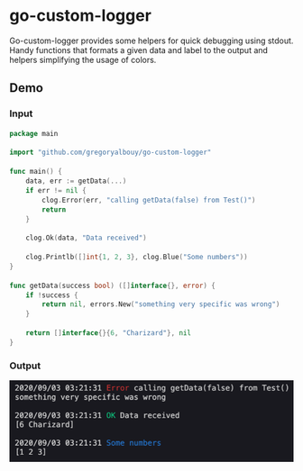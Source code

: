# go-custom-logger

Go-custom-logger provides some helpers for quick debugging using stdout. Handy functions that formats a given data and label to the output and helpers simplifying the usage of colors.

## Demo

### Input

```go
package main

import "github.com/gregoryalbouy/go-custom-logger"

func main() {
    data, err := getData(...)
	if err != nil {
		clog.Error(err, "calling getData(false) from Test()")
		return
    }
    
    clog.Ok(data, "Data received")
    
    clog.Printlb([]int{1, 2, 3}, clog.Blue("Some numbers"))
}

func getData(success bool) ([]interface{}, error) {
	if !success {
		return nil, errors.New("something very specific was wrong")
    }
    
	return []interface{}{6, "Charizard"}, nil
}
```

### Output

![stdout](./stdout.png)